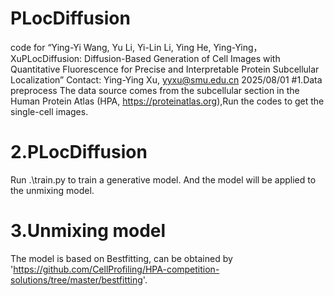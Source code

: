 # PLocDiffusion
code for “Ying-Yi Wang, Yu Li, Yi-Lin Li, Ying He, Ying-Ying，XuPLocDiffusion: Diffusion-Based Generation of Cell Images with Quantitative Fluorescence for Precise and Interpretable Protein Subcellular Localization”
Contact: Ying-Ying Xu, yyxu@smu.edu.cn 2025/08/01
#1.Data preprocess
The data source comes from the subcellular section in the Human Protein Atlas (HPA, https://proteinatlas.org),Run the codes to get the single-cell images.
# 2.PLocDiffusion
Run .\train.py to train a generative model. And the model will be applied to the unmixing model.
# 3.Unmixing model
The model is based on Bestfitting, can be obtained by 'https://github.com/CellProfiling/HPA-competition-solutions/tree/master/bestfitting'.
